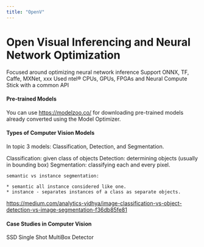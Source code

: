 ```yaml
---
title: "OpenV"
---
```

# Open Visual Inferencing and Neural Network Optimization
 
Focused around optimizing neural network inference
Support ONNX, TF, Caffe, MXNet, xxx
Used  ntel® CPUs, GPUs, FPGAs and Neural Compute Stick with a common API

#### Pre-trained Models

You can use https://modelzoo.co/ for downloading pre-trained models already converted using the Model Optimizer.

#### Types of Computer Vision Models

In topic 3 models: Classification, Detection, and Segmentation.

Classification: given class of objects
Detection: determining objects (usually in bounding box)
Segmentation: classifying each and every pixel.
	
	semantic vs instance segmentation:

	* semantic all instance considered like one.
	* instance - separates instances of a class as separate objects.

https://medium.com/analytics-vidhya/image-classification-vs-object-detection-vs-image-segmentation-f36db85fe81

#### Case Studies in Computer Vision

SSD Single Shot MultiBox Detector
